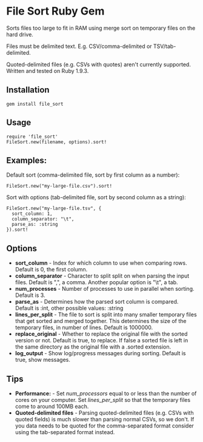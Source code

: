 # File Sort Ruby Gem

Sorts files too large to fit in RAM using merge sort on temporary files on the hard drive.

Files must be delimited text. E.g. CSV/comma-delimited or TSV/tab-delimited.

Quoted-delimited files (e.g. CSVs with quotes) aren't currently supported. Written and tested on Ruby 1.9.3.

## Installation
    gem install file_sort

## Usage
    require 'file_sort'
    FileSort.new(filename, options).sort!

## Examples:
Default sort (comma-delimited file, sort by first column as a number):

    FileSort.new("my-large-file.csv").sort!

Sort with options (tab-delimited file, sort by second column as a string):

    FileSort.new("my-large-file.tsv", {
      sort_column: 1,
      column_separator: "\t",
      parse_as: :string
    }).sort!

## Options
- **sort_column** - Index for which column to use when comparing rows. Default is 0, the first column.
- **column_separator** - Character to split split on when parsing the input files. Default is ",", a comma.
Another popular option is "\t", a tab.
- **num_processes** - Number of processes to use in parallel when sorting. Default is 3.
- **parse_as** - Determines how the parsed sort column is compared. Default is :int, other possible values: :string
- **lines_per_split** - The file to sort is split into many smaller temporary files that get sorted and merged
together. This determines the size of the temporary files, in number of lines. Default is 1000000.
- **replace_original** - Whether to replace the original file with the sorted version or not. Default is true,
to replace. If false a sorted file is left in the same directory as the original file with a .sorted extension.
- **log_output** - Show log/progress messages during sorting. Default is true, show messages.

## Tips
- **Performance:** - Set *num_processors* equal to or less than the number of cores on your computer.
Set *lines_per_split* so that the temporary files come to around 100MB each.
- **Quoted-delimited files** - Parsing quoted-delimited files (e.g. CSVs with quoted fields) is much slower than
parsing normal CSVs, so we don't. If you data needs to be quoted for the comma-separated format consider using
the tab-separated format instead.